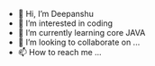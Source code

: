 - 👋 Hi, I’m Deepanshu 
- 👀 I’m interested in coding
- 🌱 I’m currently learning core JAVA
- 💞️ I’m looking to collaborate on ...
- 📫 How to reach me ...

<!---
d-o-2021/d-o-2021 is a ✨ special ✨ repository because its `README.md` (this file) appears on your GitHub profile.
You can click the Preview link to take a look at your changes.
--->
